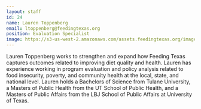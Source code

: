 ```yaml
---
layout: staff
id: 24
name: Lauren Toppenberg
email: ltoppenberg@feedingtexas.org
position: Evaluation Specialist
image: https://s3-us-west-2.amazonaws.com/assets.feedingtexas.org/images/staff/lauren-toppenberg.JPG
---
```

Lauren Toppenberg works to strengthen and expand how Feeding Texas captures outcomes related to improving diet quality and health. Lauren has experience working in program evaluation and policy analysis related to food insecurity, poverty, and community health at the local, state, and national level. Lauren holds a Bachelors of Science from Tulane University, a Masters of Public Health from the UT School of Public Health, and a Masters of Public Affairs from the LBJ School of Public Affairs at University of Texas.
